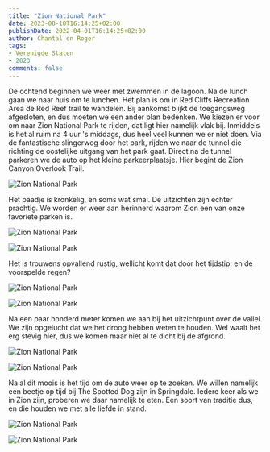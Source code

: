 ```yaml
---
title: "Zion National Park"
date: 2023-08-18T16:14:25+02:00
publishDate: 2022-04-01T16:14:25+02:00
author: Chantal en Roger
tags:
- Verenigde Staten
- 2023
comments: false
---
```


De ochtend beginnen we weer met zwemmen in de lagoon. Na de lunch gaan we naar huis om te lunchen. Het plan is om in Red Cliffs Recreation Area de Red Reef trail te wandelen. Bij aankomst blijkt de toegangsweg afgesloten, en dus moeten we een ander plan bedenken. We kiezen er voor om naar Zion National Park te rijden, dat ligt hier namelijk vlak bij. Inmiddels is het al ruim na 4 uur 's middags, dus heel veel kunnen we er niet doen. Via de fantastische slingerweg door het park, rijden we naar de tunnel die richting de oostelijke uitgang van het park gaat. Direct na de tunnel parkeren we de auto op het kleine parkeerplaatsje. Hier begint de Zion Canyon Overlook Trail.

![Zion National Park](./images/IMG_7768.JPG)

Het paadje is kronkelig, en soms wat smal. De uitzichten zijn echter prachtig. We worden er weer aan herinnerd waarom Zion een van onze favoriete parken is.

![Zion National Park](./images/IMG_7774.JPG)

![Zion National Park](./images/IMG_7777.JPG)

Het is trouwens opvallend rustig, wellicht komt dat door het tijdstip, en de voorspelde regen?

![Zion National Park](./images/IMG_7785.JPG)

![Zion National Park](./images/IMG_3947.jpg)

Na een paar honderd meter komen we aan bij het uitzichtpunt over de vallei. We zijn opgelucht dat we het droog hebben weten te houden. Wel waait het erg stevig hier, dus we komen maar niet al te dicht bij de afgrond.

![Zion National Park](./images/IMG_7796.JPG)

![Zion National Park](./images/IMG_3961.jpg)

Na al dit moois is het tijd om de auto weer op te zoeken. We willen namelijk een beetje op tijd bij The Spotted Dog zijn in Springdale. Iedere keer als we in Zion zijn, proberen we daar namelijk te eten. Een soort van traditie dus, en die houden we met alle liefde in stand.

![Zion National Park](./images/spotted-dog-cafe.jpg)

![Zion National Park](./images/IMG_3969.jpg)
